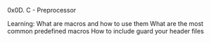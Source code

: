 0x0D. C - Preprocessor

Learning:
What are macros and how to use them
What are the most common predefined macros
How to include guard your header files
